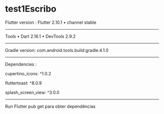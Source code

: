 # test1Escribo


Flutter version : Flutter 2.10.1 • channel stable 

--------------------------------------
Tools • Dart 2.16.1 • DevTools 2.9.2

--------------------------------------

Gradle version: com.android.tools.build:gradle:4.1.0

--------------------------------------
Dependencies :

 cupertino_icons: ^1.0.2

 fluttertoast: ^8.0.9

 splash_screen_view: ^3.0.0
 
--------------------------------------
Run Flutter pub get para obter dependências




